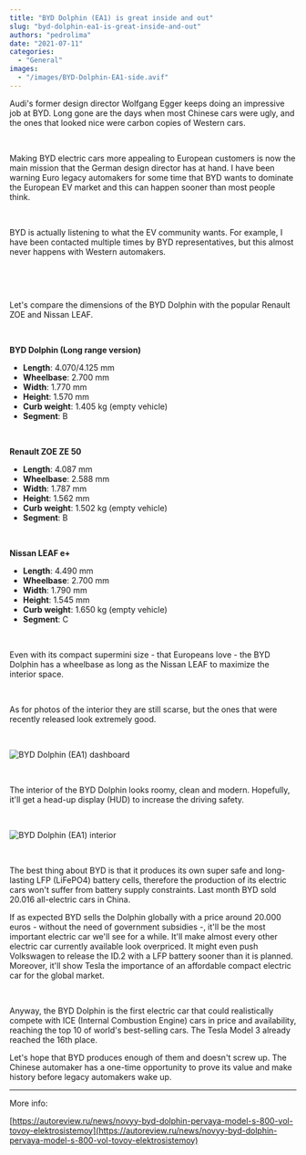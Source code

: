 ```yaml
---
title: "BYD Dolphin (EA1) is great inside and out"
slug: "byd-dolphin-ea1-is-great-inside-and-out"
authors: "pedrolima"
date: "2021-07-11"
categories:
  - "General"
images:
  - "/images/BYD-Dolphin-EA1-side.avif"
---
```


Audi's former design director Wolfgang Egger keeps doing an impressive job at BYD. Long gone are the days when most Chinese cars were ugly, and the ones that looked nice were carbon copies of Western cars.

 

Making BYD electric cars more appealing to European customers is now the main mission that the German design director has at hand. I have been warning Euro legacy automakers for some time that BYD wants to dominate the European EV market and this can happen sooner than most people think.

 

BYD is actually listening to what the EV community wants. For example, I have been contacted multiple times by BYD representatives, but this almost never happens with Western automakers.

 

 

Let's compare the dimensions of the BYD Dolphin with the popular Renault ZOE and Nissan LEAF.

 

**BYD Dolphin (Long range version)**

- **Length**: 4.070/4.125 mm
- **Wheelbase**: 2.700 mm
- **Width**: 1.770 mm
- **Height**: 1.570 mm
- **Curb weight**: 1.405 kg (empty vehicle)
- **Segment**: B

 

**Renault ZOE ZE 50**

- **Length**: 4.087 mm
- **Wheelbase**: 2.588 mm
- **Width**: 1.787 mm
- **Height**: 1.562 mm
- **Curb weight**: 1.502 kg (empty vehicle)
- **Segment**: B

 

**Nissan LEAF e+**

- **Length**: 4.490 mm
- **Wheelbase**: 2.700 mm
- **Width**: 1.790 mm
- **Height**: 1.545 mm
- **Curb weight**: 1.650 kg (empty vehicle)
- **Segment**: C

 

Even with its compact supermini size - that Europeans love - the BYD Dolphin has a wheelbase as long as the Nissan LEAF to maximize the interior space.

 

As for photos of the interior they are still scarse, but the ones that were recently released look extremely good.

 

![BYD Dolphin (EA1) dashboard](images/BYD-Dolphin-EA1-dashboard.avif)

 

The interior of the BYD Dolphin looks roomy, clean and modern. Hopefully, it'll get a head-up display (HUD) to increase the driving safety.

 

![BYD Dolphin (EA1) interior](images/BYD-Dolphin-EA1-interior.avif)

 

The best thing about BYD is that it produces its own super safe and long-lasting LFP (LiFePO4) battery cells, therefore the production of its electric cars won't suffer from battery supply constraints. Last month BYD sold 20.016 all-electric cars in China.

If as expected BYD sells the Dolphin globally with a price around 20.000 euros - without the need of government subsidies -, it'll be the most important electric car we'll see for a while. It'll make almost every other electric car currently available look overpriced. It might even push Volkswagen to release the ID.2 with a LFP battery sooner than it is planned. Moreover, it'll show Tesla the importance of an affordable compact electric car for the global market.

 

Anyway, the BYD Dolphin is the first electric car that could realistically compete with ICE (Internal Combustion Engine) cars in price and availability, reaching the top 10 of world's best-selling cars. The Tesla Model 3 already reached the 16th place.

Let's hope that BYD produces enough of them and doesn't screw up. The Chinese automaker has a one-time opportunity to prove its value and make history before legacy automakers wake up.

---

More info:

[https://autoreview.ru/news/novyy-byd-dolphin-pervaya-model-s-800-vol-tovoy-elektrosistemoy](https://autoreview.ru/news/novyy-byd-dolphin-pervaya-model-s-800-vol-tovoy-elektrosistemoy)
